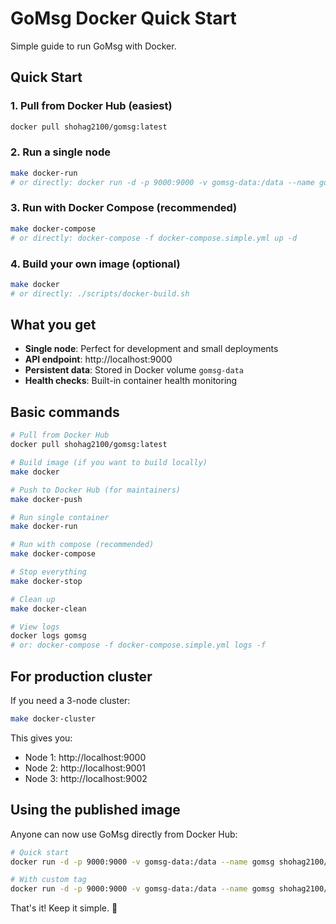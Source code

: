 # GoMsg Docker Quick Start

Simple guide to run GoMsg with Docker.

## Quick Start

### 1. Pull from Docker Hub (easiest)
```bash
docker pull shohag2100/gomsg:latest
```

### 2. Run a single node
```bash
make docker-run
# or directly: docker run -d -p 9000:9000 -v gomsg-data:/data --name gomsg shohag2100/gomsg:latest
```

### 3. Run with Docker Compose (recommended)
```bash
make docker-compose
# or directly: docker-compose -f docker-compose.simple.yml up -d
```

### 4. Build your own image (optional)
```bash
make docker
# or directly: ./scripts/docker-build.sh
```

## What you get

- **Single node**: Perfect for development and small deployments
- **API endpoint**: http://localhost:9000
- **Persistent data**: Stored in Docker volume `gomsg-data`
- **Health checks**: Built-in container health monitoring

## Basic commands

```bash
# Pull from Docker Hub
docker pull shohag2100/gomsg:latest

# Build image (if you want to build locally)
make docker

# Push to Docker Hub (for maintainers)
make docker-push

# Run single container
make docker-run

# Run with compose (recommended)
make docker-compose

# Stop everything
make docker-stop

# Clean up
make docker-clean

# View logs
docker logs gomsg
# or: docker-compose -f docker-compose.simple.yml logs -f
```

## For production cluster

If you need a 3-node cluster:
```bash
make docker-cluster
```

This gives you:
- Node 1: http://localhost:9000
- Node 2: http://localhost:9001  
- Node 3: http://localhost:9002

## Using the published image

Anyone can now use GoMsg directly from Docker Hub:

```bash
# Quick start
docker run -d -p 9000:9000 -v gomsg-data:/data --name gomsg shohag2100/gomsg:latest

# With custom tag
docker run -d -p 9000:9000 -v gomsg-data:/data --name gomsg shohag2100/gomsg:v1.0.0
```

That's it! Keep it simple. 🚀
